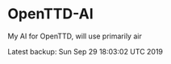 # OpenTTD-AI
My AI for OpenTTD, will use primarily air

Latest backup: Sun Sep 29 18:03:02 UTC 2019
